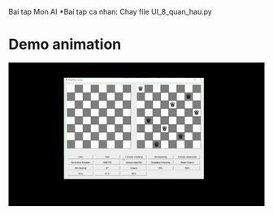 Bai tap Mon AI
*Bai tap ca nhan: Chay file UI_8_quan_hau.py

# Demo animation

![Demo](BT_ca_nhan/Demo/Demo_DFS.gif)
